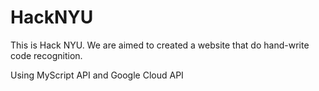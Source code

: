 # HackNYU

This is Hack NYU.
We are aimed to created a website that do hand-write code recognition.


Using MyScript API and Google Cloud API
